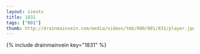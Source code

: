 ```yaml
--- 
layout: sieutv
title: 1831
tags: ["001"]
thumb: http://drainmainvein.com/media/videos/tmb/000/001/831/player.jpg
---
```

{% include drainmainvein key="1831" %} 

